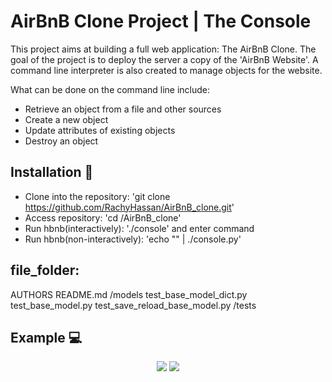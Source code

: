 # AirBnB Clone Project | The Console

This project aims at building a full web application: The AirBnB Clone. The goal of the project is to deploy the server a copy of the 'AirBnB Website'. A command line interpreter is also created to manage objects for the website.

What can be done on the command line include:
- Retrieve an object from a file and other sources
- Create a new object
- Update attributes of existing objects
- Destroy an object

## Installation :floppy_disk:
- Clone into the repository: 'git clone https://github.com/RachyHassan/AirBnB_clone.git'
- Access repository: 'cd /AirBnB_clone'
- Run hbnb(interactively): './console' and enter command
- Run hbnb(non-interactively): 'echo "<command>" | ./console.py'

## file_folder:

AUTHORS    README.md    /models     test_base_model_dict.py    test_base_model.py
test_save_reload_base_model.py    /tests

## Example :computer:

<p align="center"> 
<img src = "https://i.imgur.com/c5lYRnU.png"/>
<img src = "https://i.imgur.com/9oWdkPQ.png"/>
</p>


